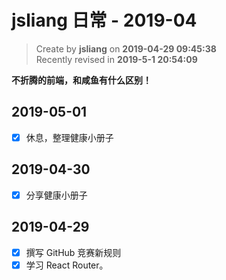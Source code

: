 jsliang 日常 - 2019-04
===

> Create by **jsliang** on **2019-04-29 09:45:38**  
> Recently revised in **2019-5-1 20:54:09**

**不折腾的前端，和咸鱼有什么区别！**

## 2019-05-01

* [x] 休息，整理健康小册子

## 2019-04-30

* [x] 分享健康小册子

## 2019-04-29

* [x] 撰写 GitHub 竞赛新规则
* [x] 学习 React Router。